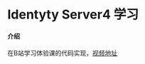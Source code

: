 # Identyty Server4 学习

#### 介绍
在B站学习体验课的代码实现，[视频地址](https://www.bilibili.com/video/BV1Qa4y1n7bb?share_source=copy_web)


